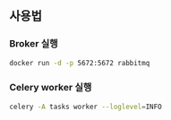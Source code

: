 ## 사용법
### Broker 실행
``` sh
docker run -d -p 5672:5672 rabbitmq
```

### Celery worker 실행
``` sh
celery -A tasks worker --loglevel=INFO
```